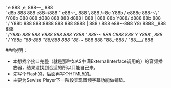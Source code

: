 '       e                     888 ,e,                888~-_   888                                    
'      d8b     888  888  e88~\888  "   e88~-_        888   \  888   /~~~8e  Y88b  /  e88~~8e  888-~\ 
'     /Y88b    888  888 d888  888 888 d888   i       888    | 888       88b  Y888/  d888  88b 888    
'    /  Y88b   888  888 8888  888 888 8888   |       888   /  888  e88~-888   Y8/   8888__888 888    
'   /____Y88b  888  888 Y888  888 888 Y888   '       888_-~   888 C888  888    Y    Y888    , 888    
'  /      Y88b "88_-888  "88_/888 888  "88_-~        888      888  "88_-888   /      "88___/  888  



###说明：
* 本想找个接口完整（就是那种如AS中满ExternalInterface调用的）的音频播放器，结果没找到合适的所以只能自己来。
* 先写个Flash的，后面再写个HTML5的。
* 主要为Sewise Player下一阶段实现音频字幕功能做铺垫。
